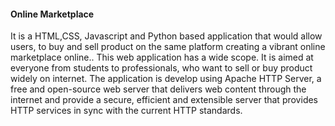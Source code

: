 #### Online Marketplace
It is a HTML,CSS, Javascript and Python based application that would allow users, to buy and sell product on the same platform creating a vibrant online marketplace online.. This web application has a wide scope. It is aimed at everyone from students to professionals, who want to sell or buy product widely on internet.
The application is develop using Apache HTTP Server, a free and open-source web server that delivers web content through the internet and provide a secure, efficient and extensible server that provides HTTP services in sync with the current HTTP standards.

